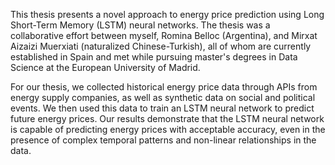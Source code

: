 This thesis presents a novel approach to energy price prediction using Long Short-Term Memory (LSTM) neural networks. The thesis was a collaborative effort between myself, Romina Belloc (Argentina), and Mirxat Aizaizi Muerxiati (naturalized Chinese-Turkish), all of whom are currently established in Spain and met while pursuing master's degrees in Data Science at the European University of Madrid.

For our thesis, we collected historical energy price data through APIs from energy supply companies, as well as synthetic data on social and political events. We then used this data to train an LSTM neural network to predict future energy prices. Our results demonstrate that the LSTM neural network is capable of predicting energy prices with acceptable accuracy, even in the presence of complex temporal patterns and non-linear relationships in the data.

